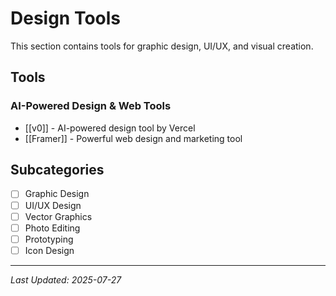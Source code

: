 # Design Tools

This section contains tools for graphic design, UI/UX, and visual creation.

## Tools

### AI-Powered Design & Web Tools
- [[v0]] - AI-powered design tool by Vercel
- [[Framer]] - Powerful web design and marketing tool

## Subcategories
- [ ] Graphic Design
- [ ] UI/UX Design
- [ ] Vector Graphics
- [ ] Photo Editing
- [ ] Prototyping
- [ ] Icon Design

---

*Last Updated: 2025-07-27*